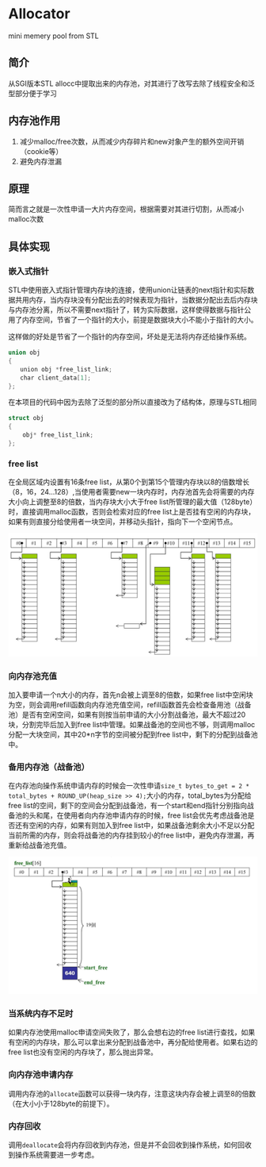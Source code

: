 # Allocator  

 mini memery pool from STL

## 简介  

从SGI版本STL allocc中提取出来的内存池，对其进行了改写去除了线程安全和泛型部分便于学习

## 内存池作用  

1. 减少malloc/free次数，从而减少内存碎片和new对象产生的额外空间开销（cookie等）
2. 避免内存泄漏  

## 原理

简而言之就是一次性申请一大片内存空间，根据需要对其进行切割，从而减小malloc次数  

## 具体实现

### 嵌入式指针

STL中使用嵌入式指针管理内存块的连接，使用union让链表的next指针和实际数据共用内存，当内存块没有分配出去的时候表现为指针，当数据分配出去后内存块与内存池分离，所以不需要next指针了，转为实际数据，这样使得数据与指针公用了内存空间，节省了一个指针的大小，前提是数据块大小不能小于指针的大小。

这样做的好处是节省了一个指针的内存空间，坏处是无法将内存还给操作系统。  

```cpp
union obj
{
　　union obj *free_list_link;
　　char client_data[1];
};
```

在本项目的代码中因为去除了泛型的部分所以直接改为了结构体，原理与STL相同

```cpp
struct obj
{
	obj* free_list_link;
};
```

### free list

在全局区域内设置有16条free list，从第0个到第15个管理内存块以8的倍数增长（8，16，24...128）,当使用者需要new一块内存时，内存池首先会将需要的内存大小向上调整至8的倍数，当内存块大小大于free list所管理的最大值（128byte）时，直接调用malloc函数，否则会检索对应的free list上是否挂有空闲的内存块，如果有则直接分给使用者一块空间，并移动头指针，指向下一个空闲节点。  

![free list](https://raw.githubusercontent.com/Cirnoo/Allocator/master/Img/free_list.png) 
 

### 向内存池充值  

加入要申请一个n大小的内存，首先n会被上调至8的倍数，如果free list中空闲块为空，则会调用refill函数向内存池充值空间，refill函数首先会检查备用池（战备池）是否有空闲空间，如果有则按当前申请的大小分割战备池，最大不超过20块，分割完毕后加入到free list中管理。如果战备池的空间也不够，则调用malloc分配一大块空间，其中20*n字节的空间被分配到free list中，剩下的分配到战备池中。  

### 备用内存池（战备池）

在内存池向操作系统申请内存的时候会一次性申请`size_t bytes_to_get = 2 * total_bytes + ROUND_UP(heap_size >> 4);`大小的内存，total_bytes为分配给free list的空间，剩下的空间会分配到战备池，有一个start和end指针分别指向战备池的头和尾，在使用者向内存池申请内存的时候，free list会优先考虑战备池是否还有空闲的内存，如果有则加入到free list中，如果战备池剩余大小不足以分配当前所需的内存，则会将战备池的内存挂到较小的free list中，避免内存泄漏，再重新给战备池充值。

![pool](https://raw.githubusercontent.com/Cirnoo/Allocator/master/Img/pool.png)  


### 当系统内存不足时

如果内存池使用malloc申请空间失败了，那么会想右边的free list进行查找，如果有空闲的内存块，那么可以拿出来分配到战备池中，再分配给使用者。如果右边的free list也没有空闲的内存块了，那么抛出异常。  

### 向内存池申请内存  

调用内存池的`allocate`函数可以获得一块内存，注意这块内存会被上调至8的倍数（在大小小于128byte的前提下）。

### 内存回收  

调用`deallocate`会将内存回收到内存池，但是并不会回收到操作系统，如何回收到操作系统需要进一步考虑。  
